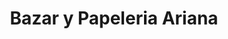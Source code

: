 ---
title: "Bazar y Papeleria Ariana"
url: /santo-domingo-de-los-colorados/bazar-y-papeleria-ariana/
shop: libros
---